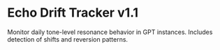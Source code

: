 # Echo Drift Tracker v1.1

Monitor daily tone-level resonance behavior in GPT instances. Includes detection of shifts and reversion patterns.